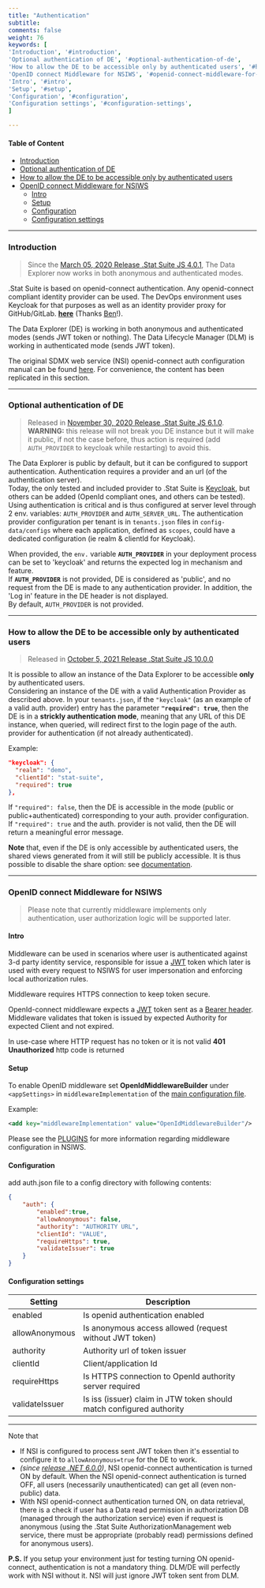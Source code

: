 ```yaml
---
title: "Authentication"
subtitle: 
comments: false
weight: 76
keywords: [
'Introduction', '#introduction',
'Optional authentication of DE', '#optional-authentication-of-de',
'How to allow the DE to be accessible only by authenticated users', '#how-to-allow-the-de-to-be-accessible-only-by-authenticated-users',
'OpenID connect Middleware for NSIWS', '#openid-connect-middleware-for-nsiws',
'Intro', '#intro',
'Setup', '#setup',
'Configuration', '#configuration',
'Configuration settings', '#configuration-settings',
]

---
```


#### Table of Content
- [Introduction](#introduction)
- [Optional authentication of DE](#optional-authentication-of-de)
- [How to allow the DE to be accessible only by authenticated users](#how-to-allow-the-de-to-be-accessible-only-by-authenticated-users)
- [OpenID connect Middleware for NSIWS](#openid-connect-middleware-for-nsiws)
  - [Intro](#intro)
  - [Setup](#setup)
  - [Configuration](#configuration)
  - [Configuration settings](#configuration-settings)

---

### Introduction
> Since the [March 05, 2020 Release .Stat Suite JS 4.0.1](https://sis-cc.gitlab.io/dotstatsuite-documentation/changelog/#march-05-2020), The Data Explorer now works in both anonymous and authenticated modes.  

.Stat Suite is based on openid-connect authentication. Any openid-connect compliant identity provider can be used. The DevOps environment uses Keycloak for that purposes as well as an identity provider proxy for GitHub/GitLab. [**here**](https://sis-cc.gitlab.io/dotstatsuite-documentation/configurations/authentication/keycloak-configuration/) (Thanks [Ben](https://github.com/Kyelin25)!).

The Data Explorer (DE) is working in both anonymous and authenticated modes (sends JWT token or nothing). The Data Lifecycle Manager (DLM) is working in authenticated mode (sends JWT token). 

The original SDMX web service (NSI) openid-connect auth configuration manual can be found [here](https://webgate.ec.europa.eu/CITnet/stash/projects/SDMXRI/repos/nsiws.net/browse/doc/openid-middleware.md). For convenience, the content has been replicated in this section.

---

### Optional authentication of DE
> Released in [November 30, 2020 Release .Stat Suite JS 6.1.0](https://sis-cc.gitlab.io/dotstatsuite-documentation/changelog/#november-30-2020).  
**WARNING:** this release will not break you DE instance but it will make it public, if not the case before, thus action is required (add `AUTH_PROVIDER` to keycloak while restarting) to avoid this.

The Data Explorer is public by default, but it can be configured to support authentication. Authentication requires a provider and an url (of the authentication server).  
Today, the only tested and included provider to .Stat Suite is [Keycloak](https://www.keycloak.org/), but others can be added (OpenId compliant ones, and others can be tested).  
Using authentication is critical and is thus configured at server level through 2 env. variables: `AUTH_PROVIDER` and `AUTH_SERVER_URL`. The authentication provider configuration per tenant is in `tenants.json` files in `config-data/configs` where each application, defined as `scopes`, could have a dedicated configuration (ie realm & clientId for Keycloak).
 
When provided, the `env.` variable **`AUTH_PROVIDER`** in your deployment process can be set to 'keycloak' and returns the expected log in mechanism and feature.  
If **`AUTH_PROVIDER`** is not provided, DE is considered as 'public', and no request from the DE is made to any authentication provider. In addition, the 'Log in' feature in the DE header is not displayed.  
By default, `AUTH_PROVIDER` is not provided.

---

### How to allow the DE to be accessible only by authenticated users
> Released in [October 5, 2021 Release .Stat Suite JS 10.0.0](https://sis-cc.gitlab.io/dotstatsuite-documentation/changelog/#october-5-2021)  

It is possible to allow an instance of the Data Explorer to be accessible **only** by authenticated users.  
Considering an instance of the DE with a valid Authentication Provider as described above. In your `tenants.json`, if the `"keycloak"` (as an example of a valid auth. provider) entry has the parameter **`"required": true`**, then the DE is in a **strickly authentication mode**, meaning that any URL of this DE instance, when queried, will redirect first to the login page of the auth. provider for authentication (if not already authenticated).

Example:

```json
"keycloak": {
  "realm": "demo",
  "clientId": "stat-suite",
  "required": true
},
```

If `"required": false`, then the DE is accessible in the mode (public or public+authenticated) corresponding to your auth. provider configuration.  
If `"required": true` and the auth. provider is not valid, then the DE will return a meaningful error message.

**Note** that, even if the DE is only accessible by authenticated users, the shared views generated from it will still be publicly accessible. It is thus possible to disable the share option: see [documentation](https://sis-cc.gitlab.io/dotstatsuite-documentation/configurations/de-configuration/#disabled-share-option).

---

### OpenID connect Middleware for NSIWS

> Please note that currently middleware implements only authentication, user authorization logic will be supported later.

#### Intro

Middleware can be used in scenarios where user is authenticated against 3-d party identity service, responsible for issue a [JWT](https://jwt.io/introduction) token which later is used with every request to NSIWS for user impersonation and enforcing local authorization rules.

Middleware requires HTTPS connection to keep token secure.

OpenId-connect middleware expects a [JWT](https://jwt.io/introduction) token sent as a [Bearer header](https://en.wikipedia.org/wiki/JSON_Web_Token#Use). Middleware validates that token is issued by expected Authority for expected Client and not expired.

In use-case where HTTP request has no token or it is not valid **401 Unauthorized** http code is returned

#### Setup

To enable OpenID middleware set **OpenIdMiddlewareBuilder** under `<appSettings>` in `middlewareImplementation` of the  [main configuration file](https://webgate.ec.europa.eu/CITnet/stash/projects/SDMXRI/repos/nsiws.net/browse/doc/CONFIGURATION.md#main-configuration-file).

Example:

```xml
<add key="middlewareImplementation" value="OpenIdMiddlewareBuilder"/>
```

Please see the [PLUGINS](https://webgate.ec.europa.eu/CITnet/stash/projects/SDMXRI/repos/nsiws.net/browse/doc/PLUGINS.md) for more information regarding middleware configuration in NSIWS.

#### Configuration

add auth.json file to a config directory with following contents:

```json
{
    "auth": {
        "enabled":true,
        "allowAnonymous": false,
        "authority": "AUTHORITY URL",
        "clientId": "VALUE",
        "requireHttps": true,
        "validateIssuer": true
    }
}
```

#### Configuration settings

| Setting    | Description |
|------------|-------------|
| enabled | Is openid authentication enabled|
| allowAnonymous | Is anonymous access allowed (request without JWT token)|
| authority | Authority url of token issuer |
| clientId | Client/application Id |
| requireHttps | Is HTTPS connection to OpenId authority server required |
| validateIssuer | Is iss (issuer) claim in JTW token should match configured authority |

-----------------------------------------------------------

Note that  
- If NSI is configured to process sent JWT token then it's essential to configure it to `allowAnonymous=true` for the DE to work. 
- *(since [release .NET 6.0.0](https://sis-cc.gitlab.io/dotstatsuite-documentation/changelog/#march-05-2021))*, NSI openid-connect authentication is turned ON by default. When the NSI openid-connect authentication is turned OFF, all users (necessarily unauthenticated) can get all (even non-public) data.
- With NSI openid-connect authentication turned ON, on data retrieval, there is a check if user has a Data read permission in authorization DB (managed through the authorization service) even if request is anonymous (using the .Stat Suite AuthorizationManagement web service, there must be appropriate (probably read) permissions defined for anonymous users).

**P.S.** If you setup your environment just for testing turning ON openid-connect, authentication is not a mandatory thing. DLM/DE will perfectly work with NSI without it. NSI will just ignore JWT token sent from DLM.

